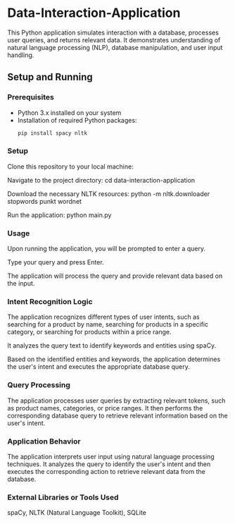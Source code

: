 # Data-Interaction-Application
This Python application simulates interaction with a database, processes user queries, and returns relevant data. It demonstrates understanding of natural language processing (NLP), database manipulation, and user input handling.
## Setup and Running

### Prerequisites
- Python 3.x installed on your system
- Installation of required Python packages:
  ```bash
  pip install spacy nltk

### Setup
Clone this repository to your local machine:

Navigate to the project directory: cd data-interaction-application

Download the necessary NLTK resources: python -m nltk.downloader stopwords punkt wordnet

Run the application: python main.py

### Usage 
Upon running the application, you will be prompted to enter a query.

Type your query and press Enter.

The application will process the query and provide relevant data based on the input.

### Intent Recognition Logic
The application recognizes different types of user intents, such as searching for a product by name, searching for products in a specific category, or searching for products within a price range.

It analyzes the query text to identify keywords and entities using spaCy.

Based on the identified entities and keywords, the application determines the user's intent and executes the appropriate database query.

### Query Processing
The application processes user queries by extracting relevant tokens, such as product names, categories, or price ranges.
It then performs the corresponding database query to retrieve relevant information based on the user's intent.

### Application Behavior
The application interprets user input using natural language processing techniques. It analyzes the query to identify the user's intent and then executes the corresponding action to retrieve relevant data from the database.

### External Libraries or Tools Used
spaCy, NLTK (Natural Language Toolkit), SQLite

